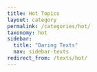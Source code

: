 ```yaml
---
title: Hot Topics
layout: category
permalink: /categories/hot/
taxonomy: hot
sidebar:
  title: "Daring Texts"
  nav: sidebar-texts
redirect_from: /texts/hot/
---
```

